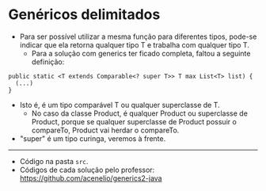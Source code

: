 # Genéricos delimitados

- Para ser possível utilizar a mesma função para diferentes tipos, pode-se indicar que ela retorna qualquer tipo T e trabalha com qualquer tipo T.
  - Para a solução com generics ter ficado completa, faltou a seguinte definição:

```
public static <T extends Comparable<? super T>> T max List<T> list) {
  (...)
}
```

- Isto é, é um tipo comparável T ou qualquer superclasse de T.
  - No caso da classe Product, é qualquer Product ou superclasse de Product, porque se qualquer superclasse de Product possuir o compareTo, Product vai herdar o compareTo.
- "super" é um tipo curinga, veremos à frente.

---

- Código na pasta `src`.
- Códigos de cada solução pelo professor: https://github.com/acenelio/generics2-java
